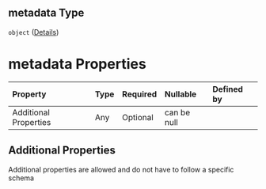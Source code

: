 ## metadata Type

`object` ([Details](btpsa-usecase-properties-services-items-allof-1-then-allof-41-then-allof-2-then-properties-parameters-properties-metadata.md))

# metadata Properties

| Property              | Type | Required | Nullable    | Defined by |
| :-------------------- | :--- | :------- | :---------- | :--------- |
| Additional Properties | Any  | Optional | can be null |            |

## Additional Properties

Additional properties are allowed and do not have to follow a specific schema
